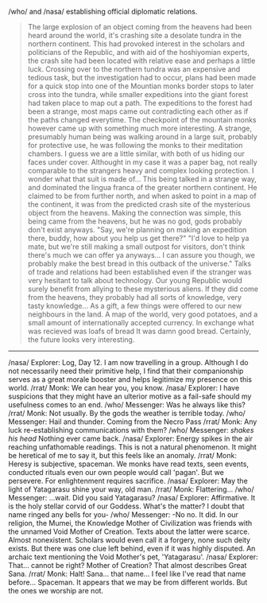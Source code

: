 /who/ and /nasa/ establishing official diplomatic relations.
>The large explosion of an object coming from the heavens had been heard around the world, it's crashing site a desolate tundra in the northern continent.
>This had provoked interest in the scholars and politicians of the Republic, and with aid of the hoshiyomian experts, the crash site had been located with relative ease and perhaps a little luck.
>Crossing over to the northern tundra was an expensive and tedious task, but the investigation had to occur, plans had been made for a quick stop into one of the Mountian monks border stops to later cross into the tundra, while smaller expeditions into the giant forest had taken place to map out a path.
>The expeditions to the forest had been a strange, most maps came out contradicting each other as if the paths changed everytime.
>The checkpoint of the mountain monks however came up with something much more interesting.
>A strange, presumably human being was walking around in a large suit, probably for protective use, he was following the monks to their meditation chambers.
>I guess we are a little similar, with both of us hiding our faces under cover.
>Althought in my case it was a paper bag, not really comparable to the strangers heavy and complex looking protection.
>I wonder what that suit is made of...
>This being talked in a strange way, and dominated the lingua franca of the greater northern continent.
>He claimed to be from further north, and when asked to point in a map of the continent, it was from the predicted crash site of the mysterious object from the heavens.
>Making the connection was simple, this being came from the heavens, but he was no god, gods probably don't exist anyways.
>"Say, we're planning on making an expedition there, buddy, how about you help us get there?"
>"I'd love to help ya mate, but we're still making a small outpost for visitors, don't think there's much we can offer ya anyways... I can assure you though, we probably make the best bread in this outback of the universe."
>Talks of trade and relations had been established even if the stranger was very hesitant to talk about technology.
>Our young Republic would surely benefit from allying to these mysterious aliens.
>If they did come from the heavens, they probably had all sorts of knowledge, very tasty knowledge...
>As a gift, a few things were offered to our new neighbours in the land.
>A map of the world, very good potatoes, and a small amount of internationally accepted currency.
>In exchange what was recieved was loafs of bread
>It was damn good bread.
>Certainly, the future looks very interesting.
***
/nasa/ Explorer: Log, Day 12. I am now travelling in a group. Although I do not necessarily need their primitive help, I find that their companionship serves as a great morale booster and helps legitimize my presence on this world.
/rrat/ Monk: We can hear you, you know.
/nasa/ Explorer: I have suspicions that they might have an ulterior motive as a fail-safe should my usefulness comes to an end.
/who/ Messenger: Was he always like this?
/rrat/ Monk: Not usually. By the gods the weather is terrible today.
/who/ Messenger: Hail and thunder. Coming from the Necro Pass
/rrat/ Monk: Any luck re-establishing communications with them?
/who/ Messenger: *shakes his head* Nothing ever came back.
/nasa/ Explorer: Energy spikes in the air reaching unfathomable readings. This is not a natural phenomenon. It might be heretical of me to say it, but this feels like an anomaly.
/rrat/ Monk: Heresy is subjective, spaceman. We monks have read texts, seen events, conducted rituals even our own people would call 'pagan'. But we persevere. For enlightenment requires sacrifice.
/nasa/ Explorer: May the light of Yatagarasu shine your way, old man.
/rrat/ Monk: Flattering...
/who/ Messenger: ...wait. Did you said Yatagarasu?
/nasa/ Explorer: Affirmative. It is the holy stellar corvid of our Goddess. What's the matter? I doubt that name ringed any bells for you-
/who/ Messenger: -No no. It did. In our religion, the Mumei, the Knowledge Mother of Civilization was friends with the unnamed Void Mother of Creation. Texts about the latter were scarce. Almost nonexistent. Scholars would even call it a forgery, none such deity exists. But there was one clue left behind, even if it was highly disputed. An archaic text mentioning the Void Mother's pet, 'Yatagarasu'.
/nasa/ Explorer: That... cannot be right? Mother of Creation? That almost describes Great Sana.
/rrat/ Monk: Halt! Sana... that name... I feel like I've read that name before... Spaceman. It appears that we may be from different worlds. But the ones we worship are not.